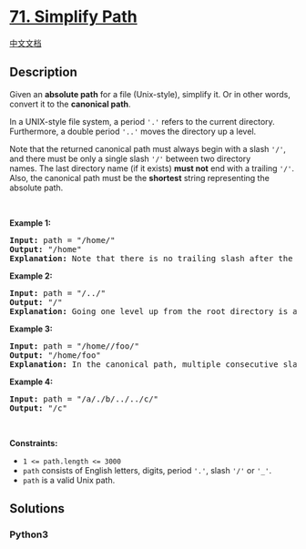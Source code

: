 # [71. Simplify Path](https://leetcode.com/problems/simplify-path)

[中文文档](/leetcode/0000-0099/0071.Simplify%20Path/README.md)

## Description

<p>Given an <strong>absolute path</strong> for a file (Unix-style), simplify it. Or in other words, convert it to the <strong>canonical path</strong>.</p>

<p>In a UNIX-style file system, a period <code>&#39;.&#39;</code>&nbsp;refers to the current directory. Furthermore, a double period <code>&#39;..&#39;</code>&nbsp;moves the directory up a level.</p>

<p>Note that the returned canonical path must always begin&nbsp;with a slash <code>&#39;/&#39;</code>, and there must be only a single slash <code>&#39;/&#39;</code>&nbsp;between two directory names.&nbsp;The last directory name (if it exists) <b>must not</b>&nbsp;end with a trailing <code>&#39;/&#39;</code>. Also, the canonical path must be the <strong>shortest</strong> string&nbsp;representing the absolute path.</p>

<p>&nbsp;</p>
<p><strong>Example 1:</strong></p>

<pre>
<strong>Input:</strong> path = &quot;/home/&quot;
<strong>Output:</strong> &quot;/home&quot;
<strong>Explanation:</strong> Note that there is no trailing slash after the last directory name.
</pre>

<p><strong>Example 2:</strong></p>

<pre>
<strong>Input:</strong> path = &quot;/../&quot;
<strong>Output:</strong> &quot;/&quot;
<strong>Explanation:</strong> Going one level up from the root directory is a no-op, as the root level is the highest level you can go.
</pre>

<p><strong>Example 3:</strong></p>

<pre>
<strong>Input:</strong> path = &quot;/home//foo/&quot;
<strong>Output:</strong> &quot;/home/foo&quot;
<strong>Explanation: </strong>In the canonical path, multiple consecutive slashes are replaced by a single one.
</pre>

<p><strong>Example 4:</strong></p>

<pre>
<strong>Input:</strong> path = &quot;/a/./b/../../c/&quot;
<strong>Output:</strong> &quot;/c&quot;
</pre>

<p>&nbsp;</p>
<p><strong>Constraints:</strong></p>

<ul>
	<li><code>1 &lt;= path.length &lt;= 3000</code></li>
	<li><code>path</code> consists of English letters, digits, period <code>&#39;.&#39;</code>, slash <code>&#39;/&#39;</code> or <code>&#39;_&#39;</code>.</li>
	<li><code>path</code> is a valid Unix path.</li>
</ul>


## Solutions

<!-- tabs:start -->

### **Python3**

```python

```

<!-- tabs:end -->
